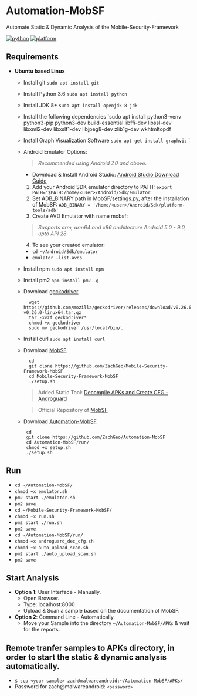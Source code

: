 # Automation-MobSF
Automate Static &amp; Dynamic Analysis of the Mobile-Security-Framework

[![python](https://img.shields.io/badge/python-3.6-blue.svg)](https://www.python.org/downloads/)
[![platform](https://img.shields.io/badge/platform-linux-green.svg)](https://github.com/ZachGeo/Automation-MobSF)

## Requirements

- **Ubuntu based Linux**
  * Install git `sudo apt install git`
  * Install Python 3.6 `sudo apt install python`
  * Install JDK 8+ `sudo apt install openjdk-8-jdk`
  * Install the following dependencies `sudo apt install python3-venv python3-pip python3-dev build-essential libffi-dev libssl-dev libxml2-dev libxslt1-dev libjpeg8-dev zlib1g-dev wkhtmltopdf
  * Install Graph Visualization Software `sudo apt-get install graphviz`
`
  * Android Emulator Options:  
    >*Recommended using Android 7.0 and above.*
    * Download & Install Android Studio: [Android Studio Download Guide](https://linuxize.com/post/how-to-install-android-studio-on-ubuntu-18-04/)
     1. Add your Android SDK emulator directory to PATH: `export PATH="$PATH:/home/<user>/Android/Sdk/emulator`
     2. Set ADB_BINARY path in MobSF/settings.py, after the installation of MobSF: `ADB_BINARY = '/home/<user>/Android/Sdk/platform-tools/adb'`
     3. Create AVD Emulator with name mobsf: 
      >*Supports arm, arm64 and x86 architecture Android 5.0 - 9.0, upto API 28*
     4. To see your created emulator:
       * `cd ~/Android/Sdk/emulator`
       * `emulator -list-avds`
  * Install npm `sudo apt install npm`
  * Install pm2 `npm install pm2 -g`
  * Download [geckodriver](https://github.com/mozilla/geckodriver)
    ```
      wget https://github.com/mozilla/geckodriver/releases/download/v0.26.0/geckodriver-v0.26.0-linux64.tar.gz
      tar -xvzf geckodriver*
      chmod +x geckodriver
      sudo mv geckodriver /usr/local/bin/.
    ```
  * Install curl `sudo apt install curl`    
  * Download [MobSF](https://github.com/ZachGeo/Mobile-Security-Framework-MobSF)
    ```
      cd 
      git clone https://github.com/ZachGeo/Mobile-Security-Framework-MobSF 
      cd Mobile-Security-Framework-MobSF
      ./setup.sh
     ```    
     > Added Static Tool: [Decompile APKs and Create CFG - Androguard](https://androguard.readthedocs.io/en/latest/tools/androdd.html) 
     
     > Official Repository of [MobSF](https://github.com/MobSF/Mobile-Security-Framework-MobSF)
   * Download [Automation-MobSF](https://github.com/ZachGeo/Automation-MobSF)
     ```
      cd
      git clone https://github.com/ZachGeo/Automation-MobSF
      cd Automation-MobSF/run/
      chmod +x setup.sh
      ./setup.sh
     ```
    
## Run
- `cd ~/Automation-MobSF/`
- `chmod +x emulator.sh`
- `pm2 start ./emulator.sh`
- `pm2 save`
- `cd ~/Mobile-Security-Framework-MobSF/`
- `chmod +x run.sh`
- `pm2 start ./run.sh`
- `pm2 save`
- `cd ~/Automation-MobSF/run/`
- `chmod +x androguard_dec_cfg.sh` 
- `chmod +x auto_upload_scan.sh`
- `pm2 start ./auto_upload_scan.sh`
- `pm2 save`

## Start Analysis
- **Option 1**: User Interface - Manually.
  - Open Browser.
  - Type: localhost:8000
  - Upload & Scan a sample based on the documentation of MobSF.
- **Option 2**: Command Line - Automatically.
  - Move your Sample into the directory `~/Automation-MobSF/APKs` & wait for the reports.

## Remote tranfer samples to APKs directory, in order to start the static & dynamic analysis automatically.
- `$ scp <your sample> zach@malwareandroid:~/Automation-MobSF/APKs/`
- Password for zach@malwareandroid: `<password>`
